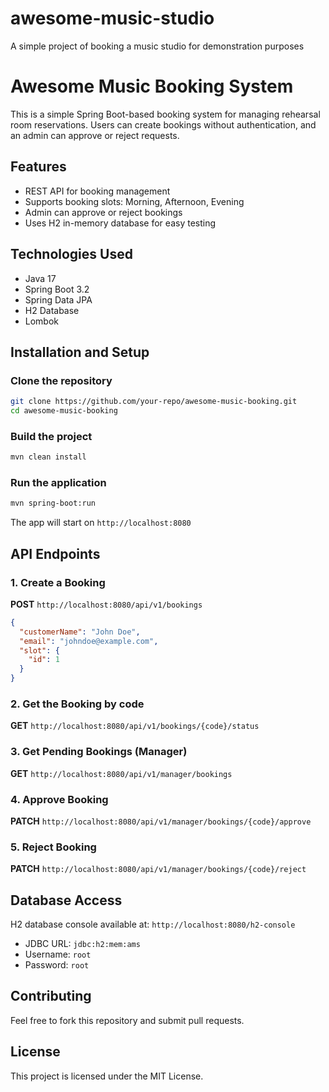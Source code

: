 # awesome-music-studio
A simple project of booking a music studio for demonstration purposes

# Awesome Music Booking System

This is a simple Spring Boot-based booking system for managing rehearsal room reservations. Users can create bookings without authentication, and an admin can approve or reject requests.

## Features
- REST API for booking management
- Supports booking slots: Morning, Afternoon, Evening
- Admin can approve or reject bookings
- Uses H2 in-memory database for easy testing

## Technologies Used
- Java 17
- Spring Boot 3.2
- Spring Data JPA
- H2 Database
- Lombok

## Installation and Setup
### Clone the repository
```sh
git clone https://github.com/your-repo/awesome-music-booking.git
cd awesome-music-booking
```

### Build the project
```sh
mvn clean install
```

### Run the application
```sh
mvn spring-boot:run
```
The app will start on `http://localhost:8080`

## API Endpoints
### 1. Create a Booking
**POST** `http://localhost:8080/api/v1/bookings`
```json
{
  "customerName": "John Doe",
  "email": "johndoe@example.com",
  "slot": {
    "id": 1
  }
}
```

### 2. Get the Booking by code
**GET** `http://localhost:8080/api/v1/bookings/{code}/status`


### 3. Get Pending Bookings (Manager)
**GET** `http://localhost:8080/api/v1/manager/bookings`

### 4. Approve Booking
**PATCH** `http://localhost:8080/api/v1/manager/bookings/{code}/approve`

### 5. Reject Booking
**PATCH** `http://localhost:8080/api/v1/manager/bookings/{code}/reject`

## Database Access
H2 database console available at: `http://localhost:8080/h2-console`
- JDBC URL: `jdbc:h2:mem:ams`
- Username: `root`
- Password: `root`

## Contributing
Feel free to fork this repository and submit pull requests.

## License
This project is licensed under the MIT License.

